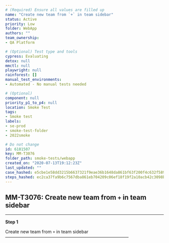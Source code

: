 ```yaml
---
# (Required) Ensure all values are filled up
name: "Create new team from `+` in team sidebar"
status: Active
priority: Low
folder: WebApp
authors: ""
team_ownership: 
- QA Platform

# (Optional) Test type and tools
cypress: Evaluating
detox: null
mmctl: null
playwright: null
rainforest: []
manual_test_environments: 
- Automated - No manual tests needed

# (Optional)
component: null
priority_p1_to_p4: null
location: Smoke Test
tags: 
- Smoke test
labels: 
- se-prod
- smoke-test-folder
- 2022smoke

# Do not change
id: 6181507
key: MM-T3076
folder_path: smoke-tests/webapp
created_on: "2020-07-13T19:12:23Z"
last_updated: ""
case_hashed: e5cbe1e58dd3215b6637321f9eae36b1648da861bf63f200f4c632f589282e163f5440c84b9c9e0ecf81caa42a2133b4
steps_hashed: ec2ca37fa9b6c7567dba861eb704209c06ef18f19f2a10acb42c3098bb832b5039fe3ba1eca004ed17af881110d06518
---
```


## MM-T3076: Create new team from `+` in team sidebar

---

**Step 1**

Create new team from `+` in team sidebar\
————————————————————————————
